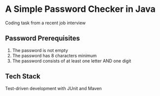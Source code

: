 # A Simple Password Checker in Java

Coding task from a recent job interview

## Password Prerequisites
1. The password is not empty
2. The password has 8 characters minimum
3. The password consists of at least one letter AND one digit

## Tech Stack
Test-driven development with JUnit and Maven
